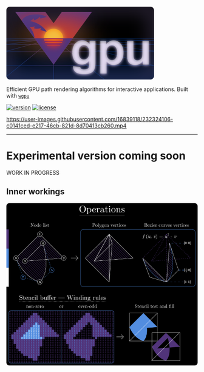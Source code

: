 ![vgpu](https://raw.githubusercontent.com/carlOSx64/vgpu/master/res/vgpu.png)

Efficient GPU path rendering algorithms for interactive applications. Built with [`wgpu`](https://github.com/gfx-rs/wgpu)

[![version](https://img.shields.io/crates/v/vgpu?color=%23555555)](https://crates.io/crates/vgpu)
[![license](https://img.shields.io/crates/l/vgpu?color=%23555555)](https://www.mozilla.org/en-US/MPL/2.0/)

https://user-images.githubusercontent.com/16839118/232324106-c0141ced-e217-46cb-821d-8d70413cb260.mp4

---

# Experimental version coming soon

WORK IN PROGRESS

## Inner workings


![chart](https://raw.githubusercontent.com/carlOSx64/vgpu/master/res/chart.png)
